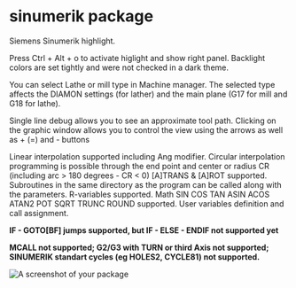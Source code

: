 # sinumerik package

Siemens Sinumerik highlight.

Press Ctrl + Alt + o to activate higlight and show right panel.
Backlight colors are set tightly and were not checked in a dark theme.

You can select Lathe or mill type in Machine manager. 
The selected type affects the DIAMON settings (for lather) and the main plane (G17 for mill and G18 for lathe).

Single line debug allows you to see an approximate tool path.
Clicking on the graphic window allows you to control the view using the arrows as well as + (=) and - buttons

Linear interpolation supported including Ang modifier.
Circular interpolation programming is possible through the end point and center or radius CR (including arc > 180 degrees - CR < 0)
[A]TRANS & [A]ROT supported.
Subroutines in the same directory as the program can be called along with the parameters.
R-variables supported.
Math SIN COS TAN ASIN ACOS ATAN2 POT SQRT TRUNC ROUND supported.
User variables definition and call assignment.

**IF - GOTO[BF] jumps supported, but IF - ELSE - ENDIF  not supported yet**

**MCALL not supported;
G2/G3 with TURN or third Axis not supported; 
SINUMERIK standart cycles (eg HOLES2, CYCLE81) not supported.**



![A screenshot of your package](https://f.cloud.github.com/assets/69169/2290250/c35d867a-a017-11e3-86be-cd7c5bf3ff9b.gif)

